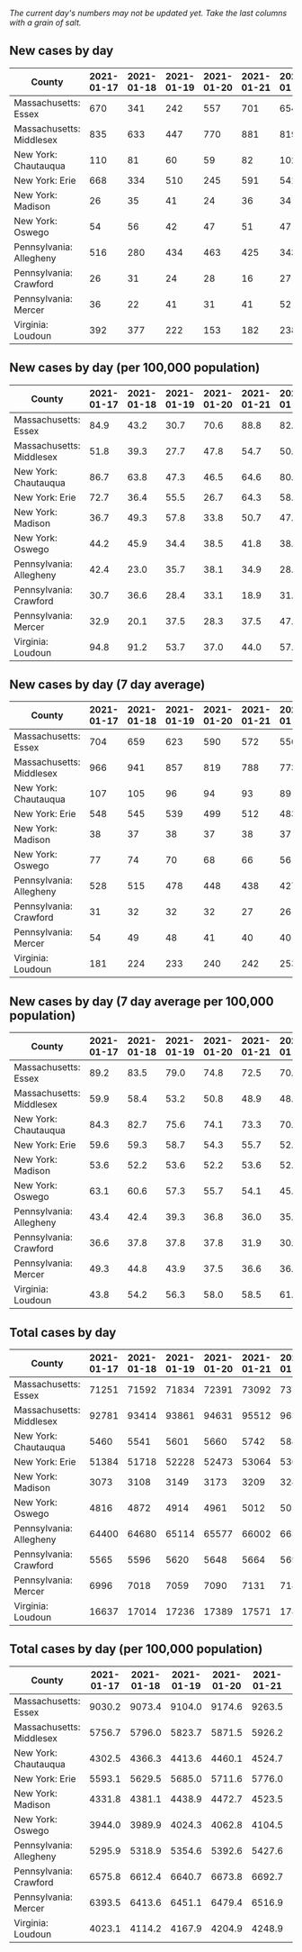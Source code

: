 _The current day's numbers may not be updated yet. Take the last columns with a grain of salt._
## New cases by day

| County | 2021-01-17 | 2021-01-18 | 2021-01-19 | 2021-01-20 | 2021-01-21 | 2021-01-22 | 2021-01-23 |
| --- | --- | --- | --- | --- | --- | --- | --- |
| Massachusetts: Essex | 670 | 341 | 242 | 557 | 701 | 654 |  |
| Massachusetts: Middlesex | 835 | 633 | 447 | 770 | 881 | 819 |  |
| New York: Chautauqua | 110 | 81 | 60 | 59 | 82 | 102 |  |
| New York: Erie | 668 | 334 | 510 | 245 | 591 | 541 |  |
| New York: Madison | 26 | 35 | 41 | 24 | 36 | 34 |  |
| New York: Oswego | 54 | 56 | 42 | 47 | 51 | 47 |  |
| Pennsylvania: Allegheny | 516 | 280 | 434 | 463 | 425 | 343 |  |
| Pennsylvania: Crawford | 26 | 31 | 24 | 28 | 16 | 27 |  |
| Pennsylvania: Mercer | 36 | 22 | 41 | 31 | 41 | 52 |  |
| Virginia: Loudoun | 392 | 377 | 222 | 153 | 182 | 238 |  |

## New cases by day (per 100,000 population)

| County | 2021-01-17 | 2021-01-18 | 2021-01-19 | 2021-01-20 | 2021-01-21 | 2021-01-22 | 2021-01-23 |
| --- | --- | --- | --- | --- | --- | --- | --- |
| Massachusetts: Essex | 84.9 | 43.2 | 30.7 | 70.6 | 88.8 | 82.9 |  |
| Massachusetts: Middlesex | 51.8 | 39.3 | 27.7 | 47.8 | 54.7 | 50.8 |  |
| New York: Chautauqua | 86.7 | 63.8 | 47.3 | 46.5 | 64.6 | 80.4 |  |
| New York: Erie | 72.7 | 36.4 | 55.5 | 26.7 | 64.3 | 58.9 |  |
| New York: Madison | 36.7 | 49.3 | 57.8 | 33.8 | 50.7 | 47.9 |  |
| New York: Oswego | 44.2 | 45.9 | 34.4 | 38.5 | 41.8 | 38.5 |  |
| Pennsylvania: Allegheny | 42.4 | 23.0 | 35.7 | 38.1 | 34.9 | 28.2 |  |
| Pennsylvania: Crawford | 30.7 | 36.6 | 28.4 | 33.1 | 18.9 | 31.9 |  |
| Pennsylvania: Mercer | 32.9 | 20.1 | 37.5 | 28.3 | 37.5 | 47.5 |  |
| Virginia: Loudoun | 94.8 | 91.2 | 53.7 | 37.0 | 44.0 | 57.6 |  |

## New cases by day (7 day average)

| County | 2021-01-17 | 2021-01-18 | 2021-01-19 | 2021-01-20 | 2021-01-21 | 2021-01-22 | 2021-01-23 |
| --- | --- | --- | --- | --- | --- | --- | --- |
| Massachusetts: Essex | 704 | 659 | 623 | 590 | 572 | 556 |  |
| Massachusetts: Middlesex | 966 | 941 | 857 | 819 | 788 | 773 |  |
| New York: Chautauqua | 107 | 105 | 96 | 94 | 93 | 89 |  |
| New York: Erie | 548 | 545 | 539 | 499 | 512 | 483 |  |
| New York: Madison | 38 | 37 | 38 | 37 | 38 | 37 |  |
| New York: Oswego | 77 | 74 | 70 | 68 | 66 | 56 |  |
| Pennsylvania: Allegheny | 528 | 515 | 478 | 448 | 438 | 427 |  |
| Pennsylvania: Crawford | 31 | 32 | 32 | 32 | 27 | 26 |  |
| Pennsylvania: Mercer | 54 | 49 | 48 | 41 | 40 | 40 |  |
| Virginia: Loudoun | 181 | 224 | 233 | 240 | 242 | 253 |  |

## New cases by day (7 day average per 100,000 population)

| County | 2021-01-17 | 2021-01-18 | 2021-01-19 | 2021-01-20 | 2021-01-21 | 2021-01-22 | 2021-01-23 |
| --- | --- | --- | --- | --- | --- | --- | --- |
| Massachusetts: Essex | 89.2 | 83.5 | 79.0 | 74.8 | 72.5 | 70.5 |  |
| Massachusetts: Middlesex | 59.9 | 58.4 | 53.2 | 50.8 | 48.9 | 48.0 |  |
| New York: Chautauqua | 84.3 | 82.7 | 75.6 | 74.1 | 73.3 | 70.1 |  |
| New York: Erie | 59.6 | 59.3 | 58.7 | 54.3 | 55.7 | 52.6 |  |
| New York: Madison | 53.6 | 52.2 | 53.6 | 52.2 | 53.6 | 52.2 |  |
| New York: Oswego | 63.1 | 60.6 | 57.3 | 55.7 | 54.1 | 45.9 |  |
| Pennsylvania: Allegheny | 43.4 | 42.4 | 39.3 | 36.8 | 36.0 | 35.1 |  |
| Pennsylvania: Crawford | 36.6 | 37.8 | 37.8 | 37.8 | 31.9 | 30.7 |  |
| Pennsylvania: Mercer | 49.3 | 44.8 | 43.9 | 37.5 | 36.6 | 36.6 |  |
| Virginia: Loudoun | 43.8 | 54.2 | 56.3 | 58.0 | 58.5 | 61.2 |  |

## Total cases by day

| County | 2021-01-17 | 2021-01-18 | 2021-01-19 | 2021-01-20 | 2021-01-21 | 2021-01-22 | 2021-01-23 |
| --- | --- | --- | --- | --- | --- | --- | --- |
| Massachusetts: Essex | 71251 | 71592 | 71834 | 72391 | 73092 | 73746 |  |
| Massachusetts: Middlesex | 92781 | 93414 | 93861 | 94631 | 95512 | 96331 |  |
| New York: Chautauqua | 5460 | 5541 | 5601 | 5660 | 5742 | 5844 |  |
| New York: Erie | 51384 | 51718 | 52228 | 52473 | 53064 | 53605 |  |
| New York: Madison | 3073 | 3108 | 3149 | 3173 | 3209 | 3243 |  |
| New York: Oswego | 4816 | 4872 | 4914 | 4961 | 5012 | 5059 |  |
| Pennsylvania: Allegheny | 64400 | 64680 | 65114 | 65577 | 66002 | 66345 |  |
| Pennsylvania: Crawford | 5565 | 5596 | 5620 | 5648 | 5664 | 5691 |  |
| Pennsylvania: Mercer | 6996 | 7018 | 7059 | 7090 | 7131 | 7183 |  |
| Virginia: Loudoun | 16637 | 17014 | 17236 | 17389 | 17571 | 17809 |  |

## Total cases by day (per 100,000 population)

| County | 2021-01-17 | 2021-01-18 | 2021-01-19 | 2021-01-20 | 2021-01-21 | 2021-01-22 | 2021-01-23 |
| --- | --- | --- | --- | --- | --- | --- | --- |
| Massachusetts: Essex | 9030.2 | 9073.4 | 9104.0 | 9174.6 | 9263.5 | 9346.4 |  |
| Massachusetts: Middlesex | 5756.7 | 5796.0 | 5823.7 | 5871.5 | 5926.2 | 5977.0 |  |
| New York: Chautauqua | 4302.5 | 4366.3 | 4413.6 | 4460.1 | 4524.7 | 4605.1 |  |
| New York: Erie | 5593.1 | 5629.5 | 5685.0 | 5711.6 | 5776.0 | 5834.9 |  |
| New York: Madison | 4331.8 | 4381.1 | 4438.9 | 4472.7 | 4523.5 | 4571.4 |  |
| New York: Oswego | 3944.0 | 3989.9 | 4024.3 | 4062.8 | 4104.5 | 4143.0 |  |
| Pennsylvania: Allegheny | 5295.9 | 5318.9 | 5354.6 | 5392.6 | 5427.6 | 5455.8 |  |
| Pennsylvania: Crawford | 6575.8 | 6612.4 | 6640.7 | 6673.8 | 6692.7 | 6724.6 |  |
| Pennsylvania: Mercer | 6393.5 | 6413.6 | 6451.1 | 6479.4 | 6516.9 | 6564.4 |  |
| Virginia: Loudoun | 4023.1 | 4114.2 | 4167.9 | 4204.9 | 4248.9 | 4306.5 |  |
